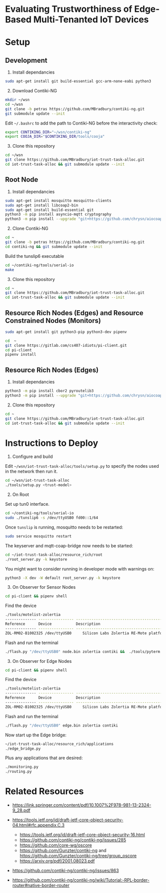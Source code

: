 # Evaluating Trustworthiness of Edge-Based Multi-Tenanted IoT Devices

# Setup

## Development

1. Install dependancies

```bash
sudo apt-get install git build-essential gcc-arm-none-eabi python3
```

2. Download Contiki-NG

```bash
mkdir ~/wsn
cd ~/wsn
git clone -b petras https://github.com/MBradbury/contiki-ng.git
git submodule update --init
```

Edit `~/.bashrc` to add the path to Contiki-NG before the interactivity check:
```bash
export CONTIKING_DIR="~/wsn/contiki-ng"
export COOJA_DIR="$CONTIKING_DIR/tools/cooja"
```

3. Clone this repository

```bash
cd ~/wsn
git clone https://github.com/MBradbury/iot-trust-task-alloc.git
cd iot-trust-task-alloc && git submodule update --init
```


## Root Node

1. Install dependancies

```bash
sudo apt-get install mosquitto mosquitto-clients
sudo apt-get install libcoap2-bin
sudo apt-get install build-essential git
python3 -m pip install asyncio-mqtt cryptography
python3 -m pip install --upgrade "git+https://github.com/chrysn/aiocoap#egg=aiocoap[all]"
```

2. Clone Contiki-NG

```bash
cd ~
git clone -b petras https://github.com/MBradbury/contiki-ng.git
cd contiki-ng && git submodule update --init
```

Build the tunslip6 executable
```bash
cd ~/contiki-ng/tools/serial-io
make
```

3. Clone this repository

```bash
cd ~
git clone https://github.com/MBradbury/iot-trust-task-alloc.git
cd iot-trust-task-alloc && git submodule update --init
```

## Resource Rich Nodes (Edges) and Resource Constrained Nodes (Monitors)

```bash
sudo apt-get install git python3-pip python3-dev pipenv
```

```bash
cd  ~
git clone https://gitlab.com/cs407-idiots/pi-client.git
cd pi-client
pipenv install
```

## Resource Rich Nodes (Edges)

1. Install dependancies

```bash
python3 -m pip install cbor2 pyroutelib3
python3 -m pip install --upgrade "git+https://github.com/chrysn/aiocoap#egg=aiocoap[all]"
```

2. Clone this repository

```bash
cd ~
git clone https://github.com/MBradbury/iot-trust-task-alloc.git
cd iot-trust-task-alloc && git submodule update --init
```


# Instructions to Deploy

1. Configure and build

Edit `~/wsn/iot-trust-task-alloc/tools/setup.py` to specify the nodes used in the network then run it.


```bash
cd ~/wsn/iot-trust-task-alloc
./tools/setup.py <trust-model>
```

2. On Root

Set up tun0 interface.
```bash
cd ~/contiki-ng/tools/serial-io
sudo ./tunslip6 -s /dev/ttyUSB0 fd00::1/64
```

Once `tunslip` is running, mosquitto needs to be restarted:
```bash
sudo service mosquitto restart
```

The keyserver and mqtt-coap-bridge now needs to be started:
```bash
cd ~/iot-trust-task-alloc/resource_rich/root
./root_server.py -k keystore
```

You might want to consider running in developer mode with warnings on:
```bash
python3 -X dev -W default root_server.py -k keystore
```

3. On Observer for Sensor Nodes

```bash
cd pi-client && pipenv shell
```

Find the device
```bash
./tools/motelist-zolertia
-------------- ---------------- ---------------------------------------------
Reference      Device           Description
-------------- ---------------- ---------------------------------------------
ZOL-RM02-B1002325 /dev/ttyUSB0     Silicon Labs Zolertia RE-Mote platform
```

Flash and run the terminal
```bash
./flash.py "/dev/ttyUSB0" node.bin zolertia contiki &&  ./tools/pyterm -b 115200 -p /dev/ttyUSB0
```

3. On Observer for Edge Nodes

```bash
cd pi-client && pipenv shell
```

Find the device
```bash
./tools/motelist-zolertia
-------------- ---------------- ---------------------------------------------
Reference      Device           Description
-------------- ---------------- ---------------------------------------------
ZOL-RM02-B1002325 /dev/ttyUSB0     Silicon Labs Zolertia RE-Mote platform
```

Flash and run the terminal
```bash
./flash.py "/dev/ttyUSB0" edge.bin zolertia contiki
```

Now start up the Edge bridge:
```bash
~/iot-trust-task-alloc/resource_rich/applications
./edge_bridge.py
```

Plus any applications that are desired:
```bash
./monitoring.py
./routing.py
```


# Related Resources

 - https://link.springer.com/content/pdf/10.1007%2F978-981-13-2324-9_28.pdf
 - https://tools.ietf.org/id/draft-ietf-core-object-security-04.html#rfc.appendix.C.3 
    - https://tools.ietf.org/id/draft-ietf-core-object-security-16.html
    - https://github.com/contiki-ng/contiki-ng/issues/285
    - https://github.com/core-wg/oscore
    - https://github.com/Gunzter/contiki-ng and https://github.com/Gunzter/contiki-ng/tree/group_oscore
    - https://arxiv.org/pdf/2001.08023.pdf

 - https://github.com/contiki-ng/contiki-ng/issues/863

 - https://github.com/contiki-ng/contiki-ng/wiki/Tutorial:-RPL-border-router#native-border-router
